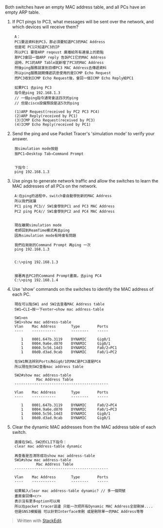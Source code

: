 Both switches have an empty MAC address table, and all PCs have an empty ARP table.

1. If PC1 pings to PC3, what messages will be sent over the network, 
     and which devices will receive them?
     
	    A：
	    PC1要送資料到PC3，那必須要知道PC3的MAC Address
	    但是呢 PC1只知道PC3的IP
	    所以PC1 要發ARP reqeust 廣播給所有連接上的節點
	    那PC3會回一個ARP reply 告訴PC1它的MAC Address
	    這時，PC1的ARP Table就新增了PC3的MAC Address
	    然後ping服務就拿到目標PC3 MAC Address去傳遞資料
	    所以ping服務就開傳遞訊息使用的是ICMP Echo Request
	    而PC3收到ICMP Echo Request後，會回一個ICMP Echo Reply給PC1
	    
	    如果PC1 去ping PC3
	    指令是ping 192.168.1.3
	    // 一個ping指令通常會送四次的ping
	    // 但是cisco設備預設是送5次的ping
	    
	    (1)ARP Request(received by PC2 PC3 PC4)
	    (2)ARP Reply(received by PC1)
	    (3)ICMP Echo Request(received by PC3)
	    (4)ICMP Echo Reply(received by PC1)


2. Send the ping and use Packet Tracer's 'simulation mode' to verify your answer.

	    按simulation mode按鈕
	    按PC1→Desktop Tab→Command Prompt
	    
	    
	    下指令：
	    ping 192.168.1.3

3. Use pings to generate network traffic and allow the switches to learn the MAC addresses 
     of all PCs on the network.

		A:在ping的過程中，switch會自動學到新的MAC Address
		所以我們就讓
		PC1 ping PC3// SW1會學到PC1 and PC3 MAC Address
		PC2 ping PC4// SW1會學到PC2 and PC4 MAC Address


		現在離開simulation mode
		老師回到ReamTime模式再去ping
		因為simulation mode有時會有問題

		我們在剛剛的Command Prompt 再ping 一次
		ping 192.168.1.3


		C:\>ping 192.168.1.3


		接著再去PC2的Command Prompt畫面，去ping PC4
		C:\>ping 192.168.1.4


4. Use 'show' commands on the switches to identify the MAC address of each PC.

	    現在可以點SW1 and SW2去查看MAC Address table
	    SW1→CLI→按一下enter→show mac address-table
	    
	    SW1>en
	    SW1>show mac address-table
	    Vlan    Mac Address       Type        Ports
	    ----    -----------       --------    -----
	    
	       1    0001.647b.3119    DYNAMIC     Gig0/1
	       1    0004.9a6e.d870    DYNAMIC     Gig0/1
	       1    0060.5c56.14d3    DYNAMIC     Fa0/2→PC1
	       1    00d0.d3ad.9cab    DYNAMIC     Fa0/1→PC2
	    
	    在SW1無法辨別Ports為Gig0/1的MAC是PC3還是PC4
	    所以現在到SW2查看mac address table
	    
	    SW2#show mac address-table
	              Mac Address Table
	    -------------------------------------------
	    
	    Vlan    Mac Address       Type        Ports
	    ----    -----------       --------    -----
	    
	       1    0001.647b.3119    DYNAMIC     Fa0/2→PC4
	       1    0004.9a6e.d870    DYNAMIC     Fa0/1→PC3
	       1    0060.5c56.14d3    DYNAMIC     Gig0/1
	       1    00d0.d3ad.9cab    DYNAMIC     Gig0/1





5. Clear the dynamic MAC addresses from the MAC address table of each switch.

	    直接在SW1、SW2的CLI下指令：
	    clear mac address-table dynamic
	    
	    再查看是否清除成功show mac address-table
	    SW1#show mac address-table
	              Mac Address Table
	    -------------------------------------------
	    
	    Vlan    Mac Address       Type        Ports
	    ----    -----------       --------    -----
	    
	    如果輸入clear mac address-table dynamic? // 多一個問號
	    畫面會回傳<cr>
	    表示沒有更多option可以用
	    所以在packet tracer這邊 只能一次把所有Dynamic MAC Address全部刪掉....
	    但是GNS3模擬器 可以針對Interface來刪 或是刪除單一的MAC Address等等

> Written with [StackEdit](https://stackedit.io/).